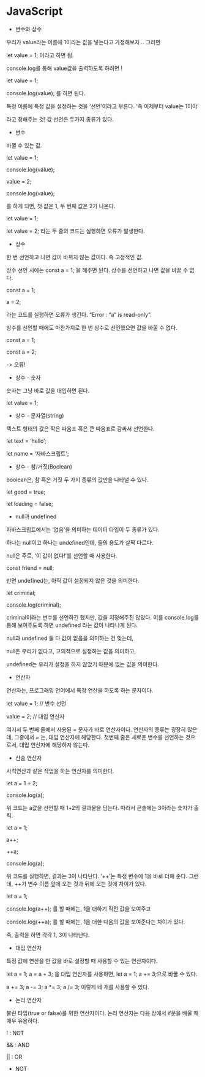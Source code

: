# JavaScript

* 변수와 상수

우리가 value라는 이름에 1이라는 값을 넣는다고 가정해보자 .. 그러면

let value = 1; 이라고 하면 됨.

console.log를 통해 value값을 출력하도록 하려면 ! 

let value = 1;

console.log(value); 를 하면 된다.

특정 이름에 특정 값을 설정하는 것을 ‘선언’이라고 부른다. ‘즉 이제부터 value는 1이야'

라고 정해주는 것! 값 선언은 두가지 종류가 있다.

* 변수

바뀔 수 있는 값.

let value = 1;

console.log(value);

value = 2;

console.log(value);

를 하게 되면, 첫 값은 1, 두 번째 값은 2가 나온다.

let value = 1;

let value = 2; 라는 두 줄의 코드는 실행하면 오류가 발생한다.

* 상수

한 번 선언하고 나면 값이 바뀌지 않는 값이다. 즉 고정적인 값.

상수 선언 시에는 const a = 1; 을 해주면 된다. 상수를 선언하고 나면 값을 바꿀 수 없다.

const a = 1;

a = 2;

라는 코드를 실행하면 오류가 생긴다. “Error : “a” is read-only”.

상수를 선언할 때에도 마찬가지로 한 번 상수로 선언했으면 값을 바꿀 수 없다.

const a = 1;

const a = 2;

-> 오류!

* 상수 - 숫자

숫자는 그냥 바로 값을 대입하면 된다.

let value = 1;



* 상수 - 문자열(string)

텍스트 형태의 값은 작은 따옴표 혹은 큰 따옴표로 감싸서 선언한다.

let text = ‘hello’;

let name = ‘자바스크립트';


* 상수 - 참/거짓(Boolean)

boolean은, 참 혹은 거짓 두 가지 종류의 값만을 나타낼 수 있다.

let good = true;

let loading = false;


* null과 undefined

자바스크립트에서는 ‘없음'을 의미하는 데이터 타입이 두 종류가 있다.

하나는 null이고 하나는 undefined인데, 둘의 용도가 살짝 다르다.

null은 주로, ‘이 값이 없다!’를 선언할 때 사용한다.

const friend = null;


반면 undefined는, 아직 값이 설정되지 않은 것을 의미한다.

let criminal;

console.log(criminal);

criminal이라는 변수를 선언하긴 했지만, 값을 지정해주진 않았다. 이를 console.log를 통해 보여주도록 하면 undefined 라는 값이 나타나게 된다.

null과 undefined 둘 다 값이 없음을 의미하는 건 맞는데,

null은 우리가 없다고, 고의적으로 설정하는 값을 의미하고, 

undefined는 우리가 설정을 하지 않았기 때문에 없는 값을 의미한다.

* 연산자

연산자는, 프로그래밍 언어에서 특정 연산을 하도록 하는 문자이다.

let value = 1; //  변수 선언

value = 2; // 대입 연산자

여기서 두 번째 줄에서 사용된 = 문자가 바로 연산자이다. 연산자의 종류는 굉장히 많은데, 
그중에서 = 는, 대입 연산자에 해당한다. 첫번째 줄은 새로운 변수를 선언하는 것으로서, 대입 
연산자에 해당하지 않는다.

* 산술 연산자

사칙연산과 같은 작업을 하는 연산자를 의미한다.

let a = 1 + 2;

console.log(a);

위 코드는 a값을 선언할 때 1+2의 결과물을 담는다. 따라서 콘솔에는 3이라는 숫자가 출력.

let a = 1;

a++;

++a;

console.log(a);

위 코드를 실행하면, 결과는 3이 나타난다. ‘++’는 특정 변수에 1을 바로 더해 준다. 그런데, 
++가 변수 이름 앞에 오는 것과 뒤에 오는 것에 차이가 있다.

let a = 1;

console.log(a++); 를 할 때에는, 1을 더하기 직전 값을 보여주고

console.log(++a); 를 할 때에는, 1을 더한 다음의 값을 보여준다는 차이가 있다.

즉, 출력을 하면 각각 1, 3이 나타난다.



* 대입 연산자

특정 값에 연산을 한 값을 바로 설정할 때 사용할 수 있는 연산자이다. 

let a = 1; a = a + 3; 을 대입 연산자를 사용하면, let a = 1; a += 3;으로 바꿀 
수 있다.

a += 3; a -= 3; a *= 3; a /= 3; 이렇게 네 개를 사용할 수 있다.


* 논리 연산자

불린 타입(true or false)를 위한 연산자이다. 논리 연산자는 다음 장에서 if문을 배울 때 
매우 유용하다.

! : NOT

&& : AND

|| : OR

* NOT
